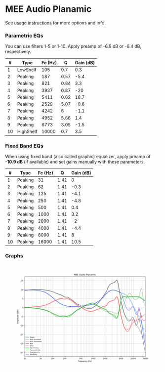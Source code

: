 # MEE Audio Planamic
See [usage instructions](https://github.com/jaakkopasanen/AutoEq#usage) for more options and info.

### Parametric EQs
You can use filters 1-5 or 1-10. Apply preamp of -6.9 dB or -6.4 dB, respectively.

|   # | Type      |   Fc (Hz) |    Q |   Gain (dB) |
|-----|-----------|-----------|------|-------------|
|   1 | LowShelf  |       105 | 0.7  |         0.3 |
|   2 | Peaking   |       187 | 0.57 |        -5.4 |
|   3 | Peaking   |       821 | 0.84 |         3.3 |
|   4 | Peaking   |      3937 | 0.87 |       -20   |
|   5 | Peaking   |      5411 | 0.62 |        18.7 |
|   6 | Peaking   |      2529 | 5.07 |        -0.6 |
|   7 | Peaking   |      4242 | 6    |        -1.1 |
|   8 | Peaking   |      4952 | 5.66 |         1.4 |
|   9 | Peaking   |      6773 | 3.05 |        -1.5 |
|  10 | HighShelf |     10000 | 0.7  |         3.5 |

### Fixed Band EQs
When using fixed band (also called graphic) equalizer, apply preamp of **-10.9 dB** (if available) and set gains manually with these parameters.

|   # | Type    |   Fc (Hz) |    Q |   Gain (dB) |
|-----|---------|-----------|------|-------------|
|   1 | Peaking |        31 | 1.41 |         0   |
|   2 | Peaking |        62 | 1.41 |        -0.3 |
|   3 | Peaking |       125 | 1.41 |        -4.1 |
|   4 | Peaking |       250 | 1.41 |        -4.8 |
|   5 | Peaking |       500 | 1.41 |         0.4 |
|   6 | Peaking |      1000 | 1.41 |         3.2 |
|   7 | Peaking |      2000 | 1.41 |        -2   |
|   8 | Peaking |      4000 | 1.41 |        -4.4 |
|   9 | Peaking |      8000 | 1.41 |         8   |
|  10 | Peaking |     16000 | 1.41 |        10.5 |

### Graphs
![](./MEE%20Audio%20Planamic.png)

